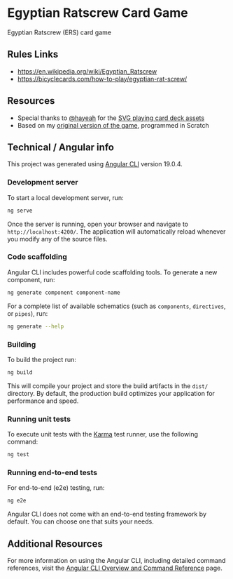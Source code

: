 # Egyptian Ratscrew Card Game

Egyptian Ratscrew (ERS) card game

## Rules Links

- https://en.wikipedia.org/wiki/Egyptian_Ratscrew
- https://bicyclecards.com/how-to-play/egyptian-rat-screw/

## Resources

- Special thanks to [@hayeah](https://github.com/hayeah) for the [SVG playing card deck assets](https://github.com/hayeah/playing-cards-assets)
- Based on my [original version of the game](https://scratch.mit.edu/projects/10158549), programmed in Scratch

## Technical / Angular info

This project was generated using [Angular CLI](https://github.com/angular/angular-cli) version 19.0.4.

### Development server

To start a local development server, run:

```bash
ng serve
```

Once the server is running, open your browser and navigate to `http://localhost:4200/`. The application will automatically reload whenever you modify any of the source files.

### Code scaffolding

Angular CLI includes powerful code scaffolding tools. To generate a new component, run:

```bash
ng generate component component-name
```

For a complete list of available schematics (such as `components`, `directives`, or `pipes`), run:

```bash
ng generate --help
```

### Building

To build the project run:

```bash
ng build
```

This will compile your project and store the build artifacts in the `dist/` directory. By default, the production build optimizes your application for performance and speed.

### Running unit tests

To execute unit tests with the [Karma](https://karma-runner.github.io) test runner, use the following command:

```bash
ng test
```

### Running end-to-end tests

For end-to-end (e2e) testing, run:

```bash
ng e2e
```

Angular CLI does not come with an end-to-end testing framework by default. You can choose one that suits your needs.

## Additional Resources

For more information on using the Angular CLI, including detailed command references, visit the [Angular CLI Overview and Command Reference](https://angular.dev/tools/cli) page.
